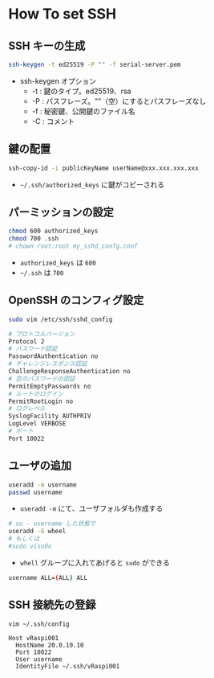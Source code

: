 # How To set SSH

## SSH キーの生成

```bash
ssh-keygen -t ed25519 -P "" -f serial-server.pem
```

- ssh-keygen オプション
  - -t : 鍵のタイプ。ed25519、rsa
  - -P : パスフレーズ。""（空）にするとパスフレーズなし
  - -f : 秘密鍵、公開鍵のファイル名
  - -C : コメント

## 鍵の配置

```bash
ssh-copy-id -i publicKeyName userName@xxx.xxx.xxx.xxx
```

- `~/.ssh/authorized_keys` に鍵がコピーされる

## パーミッションの設定

```bash
chmod 600 authorized_keys
chmod 700 .ssh
# chown root:root my_sshd_confg.conf
```

- `authorized_keys` は `600`
- `~/.ssh` は `700`

## OpenSSH のコンフィグ設定

```bash
sudo vim /etc/ssh/sshd_config
```

```bash
# プロトコルバージョン
Protocol 2
# パスワード認証
PasswordAuthentication no
# チャレンジレスポンス認証
ChallengeResponseAuthentication no
# 空のパスワードの認証
PermitEmptyPasswords no
# ルートのログイン
PermitRootLogin no
# ログレベル
SyslogFacility AUTHPRIV
LogLevel VERBOSE
# ポート
Port 10022
```

## ユーザの追加

```bash
useradd -m username
passwd username
```

- `useradd -m` にて、ユーザフォルダも作成する

```bash
# su - username した状態で
useradd -G wheel
# もしくは
#sudo visudo
```

- `whell` グループに入れてあげると `sudo` ができる



```bash
username ALL=(ALL) ALL
```

## SSH 接続先の登録

```bash
vim ~/.ssh/config
```

```
Host vRaspi001
  HostName 20.0.10.10
  Port 10022
  User username
  IdentityFile ~/.ssh/vRaspi001
```